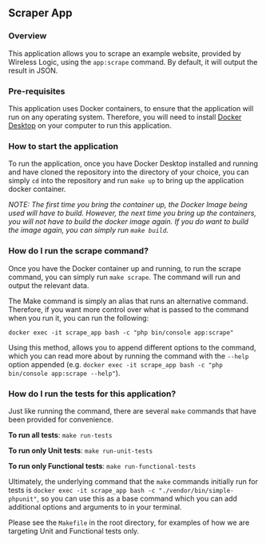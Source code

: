 ## Scraper App

### Overview

This application allows you to scrape an example website, provided by Wireless Logic, using the `app:scrape` command.
By default, it will output the result in JSON.

### Pre-requisites

This application uses Docker containers, to ensure that the application will run on any operating system. Therefore,
you will need to install [Docker Desktop](https://www.docker.com/products/docker-desktop/) on your computer to run this
application.

### How to start the application

To run the application, once you have Docker Desktop installed and running and have cloned the repository into the
directory of your choice, you can simply `cd` into the repository and run `make up` to bring up the application
docker container.

*NOTE: The first time you bring the container up, the Docker Image being used will have to build. However, the next time
you bring up the containers, you will not have to build the docker image again. If you do want to build the image again,
you can simply run `make build`.*

### How do I run the scrape command?

Once you have the Docker container up and running, to run the scrape command, you can simply run `make scrape`.
The command will run and output the relevant data.

The Make command is simply an alias that runs an alternative command. Therefore, if you want more control over what
is passed to the command when you run it, you can run the following:

```
docker exec -it scrape_app bash -c "php bin/console app:scrape"
```

Using this method, allows you to append different options to the command, which you can read more about by running the
command with the `--help` option appended
(e.g. `docker exec -it scrape_app bash -c "php bin/console app:scrape --help"`).

### How do I run the tests for this application?

Just like running the command, there are several `make` commands that have been provided for convenience.

**To run all tests**: `make run-tests`

**To run only Unit tests**: `make run-unit-tests`

**To run only Functional tests**: `make run-functional-tests`

Ultimately, the underlying command that the `make` commands initially run for tests is
`docker exec -it scrape_app bash -c "./vendor/bin/simple-phpunit"`, so you can use this as a base command which you
can add additional options and arguments to in your terminal.

Please see the `Makefile` in the root directory, for examples of how we are targeting Unit and Functional tests only.